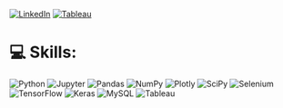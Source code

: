 [![LinkedIn](https://img.shields.io/badge/LinkedIn-%230077B5.svg?logo=linkedin&logoColor=white)](https://www.linkedin.com/in/iryna-pukas-43714b271/)
[![Tableau](https://img.shields.io/badge/Tableau-blue?style=plastic&logo=tableau&logoColor=white)](https://public.tableau.com/app/profile/iryna.pukas/vizzes/)

# 💻 Skills:
![Python](https://img.shields.io/badge/Python-000C66?style=for-the-badge&logo=python&logoColor=white)
![Jupyter](https://img.shields.io/badge/Jupyter-000C66?style=for-the-badge&logo=Jupyter&logoColor=white)
![Pandas](https://img.shields.io/badge/Pandas-000C66?style=for-the-badge&logo=pandas&logoColor=white)
![NumPy](https://img.shields.io/badge/NumPy-000C66?style=for-the-badge&logo=numpy&logoColor=white)
![Plotly](https://img.shields.io/badge/Plotly-000C66?style=for-the-badge&logo=Plotly&logoColor=white)
![SciPy](https://img.shields.io/badge/SciPy-000C66?style=for-the-badge&logo=SciPy&logoColor=white)
![Selenium](https://img.shields.io/badge/Selenium-000C66?style=for-the-badge&logo=Selenium&logoColor=white)
![TensorFlow](https://img.shields.io/badge/tensorflow-000C66?style=for-the-badge&logo=tensorflow&logoColor=white)
![Keras](https://img.shields.io/badge/Keras-000C66?style=for-the-badge&logo=keras&logoColor=white)
![MySQL](https://img.shields.io/badge/MySQL-000C66?style=for-the-badge&logo=MySQL&logoColor=white)
![Tableau](https://img.shields.io/badge/tableau-000C66?style=for-the-badge&logo=tableau&logoColor=white)







